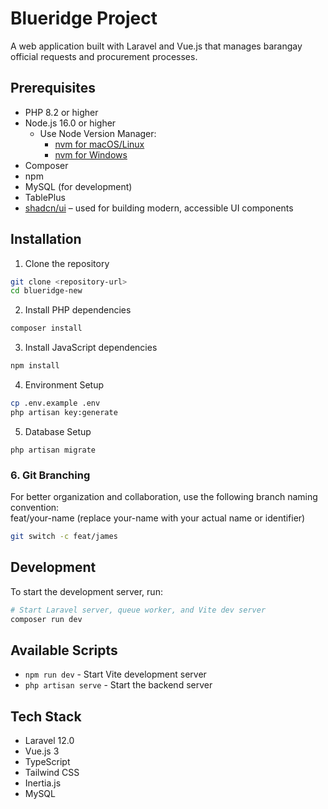 # Blueridge Project

A web application built with Laravel and Vue.js that manages barangay official requests and procurement processes.

## Prerequisites

- PHP 8.2 or higher
- Node.js 16.0 or higher  
  - Use Node Version Manager:  
    - [nvm for macOS/Linux](https://github.com/nvm-sh/nvm)  
    - [nvm for Windows](https://github.com/coreybutler/nvm-windows)
- Composer
- npm 
- MySQL (for development)
- TablePlus
- [shadcn/ui](https://www.shadcn-vue.com/) – used for building modern, accessible UI components

## Installation

1. Clone the repository
```sh
git clone <repository-url>
cd blueridge-new
```

2. Install PHP dependencies
```sh
composer install
```

3. Install JavaScript dependencies
```sh
npm install
```

4. Environment Setup
```sh
cp .env.example .env
php artisan key:generate
```

5. Database Setup
```
php artisan migrate
```
### 6. Git Branching

For better organization and collaboration, use the following branch naming convention:  
feat/your-name (replace your-name with your actual name or identifier)

```bash
git switch -c feat/james
```
## Development

To start the development server, run:
```sh
# Start Laravel server, queue worker, and Vite dev server
composer run dev
```

## Available Scripts

- `npm run dev` - Start Vite development server
- `php artisan serve` - Start the backend server

## Tech Stack

- Laravel 12.0
- Vue.js 3
- TypeScript
- Tailwind CSS
- Inertia.js
- MySQL
